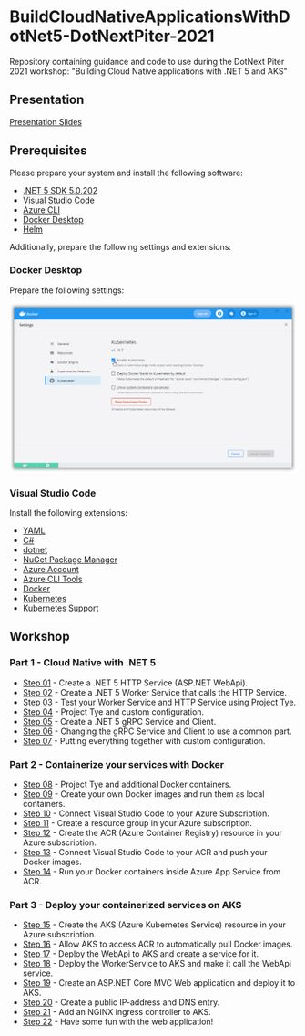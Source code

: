 # BuildCloudNativeApplicationsWithDotNet5-DotNextPiter-2021
Repository containing guidance and code to use during the DotNext Piter 2021 workshop: "Building Cloud Native applications with .NET 5 and AKS"

## Presentation

[Presentation Slides](DOTNEXT-Building-Cloud-Native-Applications-with-DOTNET-and-AKS.pdf)

## Prerequisites

Please prepare your system and install the following software:

- [.NET 5 SDK 5.0.202](https://dotnet.microsoft.com/download/dotnet/5.0)
- [Visual Studio Code](https://code.visualstudio.com/)
- [Azure CLI](https://docs.microsoft.com/en-us/cli/azure/install-azure-cli-windows?tabs=azure-cli)
- [Docker Desktop](https://www.docker.com/products/docker-desktop)
- [Helm](https://github.com/helm/helm/releases)

Additionally, prepare the following settings and extensions:

### Docker Desktop

Prepare the following settings:

![Screen capture from Docker Desktop Kubernetes settings](sshot-01.png)

### Visual Studio Code

Install the following extensions:

- [YAML](https://marketplace.visualstudio.com/items?itemName=redhat.vscode-yaml)
- [C#](https://marketplace.visualstudio.com/items?itemName=ms-dotnettools.csharp)
- [dotnet](https://marketplace.visualstudio.com/items?itemName=leo-labs.dotnet)
- [NuGet Package Manager](https://marketplace.visualstudio.com/items?itemName=jmrog.vscode-nuget-package-manager)
- [Azure Account](https://marketplace.visualstudio.com/items?itemName=ms-vscode.azure-account)
- [Azure CLI Tools](https://marketplace.visualstudio.com/items?itemName=ms-vscode.azurecli)
- [Docker](https://marketplace.visualstudio.com/items?itemName=ms-azuretools.vscode-docker)
- [Kubernetes](https://marketplace.visualstudio.com/items?itemName=ms-kubernetes-tools.vscode-kubernetes-tools)
- [Kubernetes Support](https://marketplace.visualstudio.com/items?itemName=ipedrazas.kubernetes-snippets)

## Workshop

### Part 1 - Cloud Native with .NET 5

- [Step 01](step-01.md) - Create a .NET 5 HTTP Service (ASP.NET WebApi).
- [Step 02](step-02.md) - Create a .NET 5 Worker Service that calls the HTTP Service.
- [Step 03](step-03.md) - Test your Worker Service and HTTP Service using Project Tye.
- [Step 04](step-04.md) - Project Tye and custom configuration.
- [Step 05](step-05.md) - Create a .NET 5 gRPC Service and Client.
- [Step 06](step-06.md) - Changing the gRPC Service and Client to use a common part.
- [Step 07](step-07.md) - Putting everything together with custom configuration.

### Part 2 - Containerize your services with Docker

- [Step 08](step-08.md) - Project Tye and additional Docker containers.
- [Step 09](step-09.md) - Create your own Docker images and run them as local containers.
- [Step 10](step-10.md) - Connect Visual Studio Code to your Azure Subscription.
- [Step 11](step-11.md) - Create a resource group in your Azure subscription.
- [Step 12](step-12.md) - Create the ACR (Azure Container Registry) resource in your Azure subscription.
- [Step 13](step-13.md) - Connect Visual Studio Code to your ACR and push your Docker images.
- [Step 14](step-14.md) - Run your Docker containers inside Azure App Service from ACR.

### Part 3 - Deploy your containerized services on AKS

- [Step 15](step-15.md) - Create the AKS (Azure Kubernetes Service) resource in your Azure subscription.
- [Step 16](step-16.md) - Allow AKS to access ACR to automatically pull Docker images.
- [Step 17](step-17.md) - Deploy the WebApi to AKS and create a service for it.
- [Step 18](step-18.md) - Deploy the WorkerService to AKS and make it call the WebApi service.
- [Step 19](step-19.md) - Create an ASP.NET Core MVC Web application and deploy it to AKS.
- [Step 20](step-20.md) - Create a public IP-address and DNS entry.
- [Step 21](step-21.md) - Add an NGINX ingress controller to AKS.
- [Step 22](step-22.md) - Have some fun with the web application!